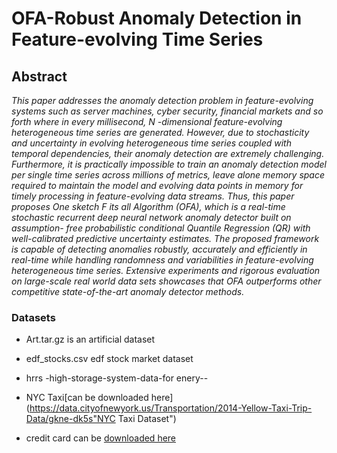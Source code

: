 # OFA-Robust Anomaly Detection in Feature-evolving Time Series 

## Abstract
_This paper addresses the anomaly detection problem in feature-evolving systems
such as server machines, cyber security, financial markets and so forth where
in every millisecond, N -dimensional feature-evolving heterogeneous time series
are generated.
However, due to stochasticity and uncertainty in evolving
heterogeneous time series coupled with temporal dependencies, their anomaly
detection are extremely challenging. Furthermore, it is practically impossible to
train an anomaly detection model per single time series across millions of metrics,
leave alone memory space required to maintain the model and evolving data
points in memory for timely processing in feature-evolving data streams. Thus,
this paper proposes One sketch F its all Algorithm (OFA), which is a real-time
stochastic recurrent deep neural network anomaly detector built on assumption-
free probabilistic conditional Quantile Regression (QR) with well-calibrated predictive
uncertainty estimates. The proposed framework is capable of detecting anomalies
robustly, accurately and efficiently in real-time while handling randomness and
variabilities in feature-evolving heterogeneous time series. Extensive experiments
and rigorous evaluation on large-scale real world data sets showcases that
OFA outperforms other competitive state-of-the-art anomaly detector methods._

### Datasets
- Art.tar.gz is an artificial dataset
* edf_stocks.csv edf stock market dataset
- hrrs -high-storage-system-data-for enery--
* NYC Taxi[can be downloaded here](https://data.cityofnewyork.us/Transportation/2014-Yellow-Taxi-Trip-Data/gkne-dk5s"NYC Taxi Dataset")
- credit card can be [downloaded here](https://www.kaggle.com/mlg-ulb/creditcardfraud "Credit card transaction dataset")
